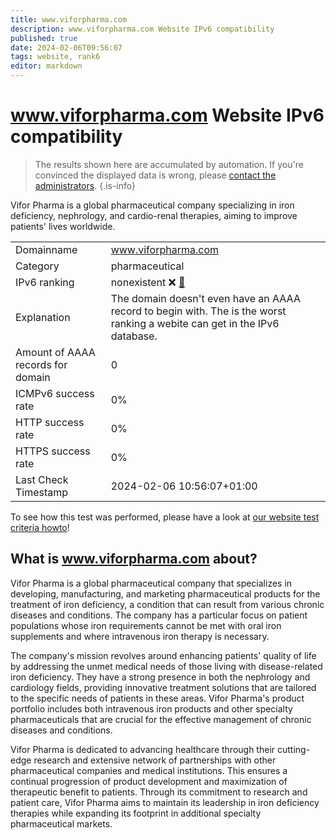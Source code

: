 ```yaml
---
title: www.viforpharma.com
description: www.viforpharma.com Website IPv6 compatibility
published: true
date: 2024-02-06T09:56:07
tags: website, rank6
editor: markdown
---
```


# www.viforpharma.com Website IPv6 compatibility

> The results shown here are accumulated by automation. If you're convinced the displayed data is wrong, please [contact the administrators](/howto/chat). 
{.is-info}

Vifor Pharma is a global pharmaceutical company specializing in iron deficiency, nephrology, and cardio-renal therapies, aiming to improve patients' lives worldwide.


|   |   |
| - | - |
| Domainname | www.viforpharma.com
| Category | pharmaceutical |
| IPv6 ranking | nonexistent :x: [🔗](/howto/ranking) |
| Explanation | The domain doesn't even have an AAAA record to begin with. The is the worst ranking a webite can get in the IPv6 database. |
| Amount of AAAA records for domain | 0 |
| ICMPv6 success rate | 0%|
| HTTP success rate | 0% |
| HTTPS success rate | 0% |
| Last Check Timestamp | 2024-02-06 10:56:07+01:00 |

To see how this test was performed, please have a look at [our website test criteria howto](/howto/testcriteria/website)!


## What is www.viforpharma.com about?
Vifor Pharma is a global pharmaceutical company that specializes in developing, manufacturing, and marketing pharmaceutical products for the treatment of iron deficiency, a condition that can result from various chronic diseases and conditions. The company has a particular focus on patient populations whose iron requirements cannot be met with oral iron supplements and where intravenous iron therapy is necessary.

The company's mission revolves around enhancing patients' quality of life by addressing the unmet medical needs of those living with disease-related iron deficiency. They have a strong presence in both the nephrology and cardiology fields, providing innovative treatment solutions that are tailored to the specific needs of patients in these areas. Vifor Pharma's product portfolio includes both intravenous iron products and other specialty pharmaceuticals that are crucial for the effective management of chronic diseases and conditions.

Vifor Pharma is dedicated to advancing healthcare through their cutting-edge research and extensive network of partnerships with other pharmaceutical companies and medical institutions. This ensures a continual progression of product development and maximization of therapeutic benefit to patients. Through its commitment to research and patient care, Vifor Pharma aims to maintain its leadership in iron deficiency therapies while expanding its footprint in additional specialty pharmaceutical markets.


